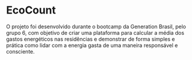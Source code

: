 # EcoCount

O projeto foi desenvolvido durante o bootcamp da Generation Brasil, pelo grupo 6, 
com objetivo de criar uma plataforma para calcular a média dos gastos energéticos nas 
residências e demonstrar de forma simples e prática como lidar com a energia gasta de 
uma maneira responsável e consciente.
